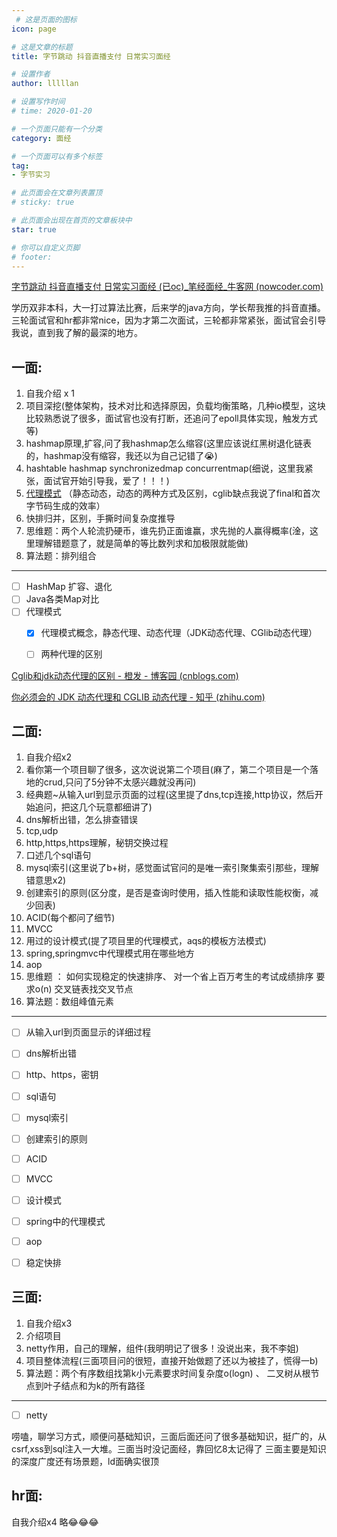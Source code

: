 ```yaml
---
 # 这是页面的图标
icon: page

# 这是文章的标题
title: 字节跳动 抖音直播支付 日常实习面经

# 设置作者
author: lllllan

# 设置写作时间
# time: 2020-01-20

# 一个页面只能有一个分类
category: 面经

# 一个页面可以有多个标签
tag:
- 字节实习

# 此页面会在文章列表置顶
# sticky: true

# 此页面会出现在首页的文章板块中
star: true

# 你可以自定义页脚
# footer: 
---
```




[字节跳动 抖音直播支付 日常实习面经 (已oc)_笔经面经_牛客网 (nowcoder.com)](https://www.nowcoder.com/discuss/816404?type=2&order=3&pos=1&page=2&source_id=discuss_tag_nctrack&channel=-1&ncTraceId=54dc7a9f0e894e9eba08bb844d43d679.4532.16487083812994999&gio_id=C04414E246388416475DED5620E560A6-1648708382329)



学历双非本科，大一打过算法比赛，后来学的java方向，学长帮我推的抖音直播。三轮面试官和hr都非常nice，因为才第二次面试，三轮都非常紧张，面试官会引导我说，直到我了解的最深的地方。 





## 一面: 

1. 自我介绍 x 1 
2. 项目深挖(整体架构，技术对比和选择原因，负载均衡策略，几种io模型，这块比较熟悉说了很多，面试官也没有打断，还追问了epoll具体实现，触发方式等) 
3. hashmap原理,扩容,问了我hashmap怎么缩容(这里应该说红黑树退化链表的，hashmap没有缩容，我还以为自己记错了😭) 
4. hashtable hashmap synchronizedmap concurrentmap(细说，这里我紧张，面试官开始引导我，爱了！！！) 
5. [代理模式](../../framework/design-pattern/agent/) （静态动态，动态的两种方式及区别，cglib缺点我说了final和首次字节码生成的效率） 
6. 快排归并，区别，手撕时间复杂度推导 
7. 思维题：两个人轮流扔硬币，谁先扔正面谁赢，求先抛的人赢得概率(淦，这里理解错题意了，就是简单的等比数列求和加极限就能做) 
8. 算法题：排列组合

----



- [ ] HashMap 扩容、退化
- [ ] Java各类Map对比
- [ ] 代理模式
    - [x]  代理模式概念，静态代理、动态代理（JDK动态代理、CGlib动态代理）
    - [ ]  两种代理的区别



[Cglib和jdk动态代理的区别 - 橙发 - 博客园 (cnblogs.com)](https://www.cnblogs.com/sandaman2019/p/12636727.html)

[你必须会的 JDK 动态代理和 CGLIB 动态代理 - 知乎 (zhihu.com)](https://zhuanlan.zhihu.com/p/126503023)



## 二面: 

1. 自我介绍x2 
2. 看你第一个项目聊了很多，这次说说第二个项目(麻了，第二个项目是一个落地的crud,只问了5分钟不太感兴趣就没再问) 
3. 经典题~从输入url到显示页面的过程(这里提了dns,tcp连接,http协议，然后开始追问，把这几个玩意都细讲了) 
4. dns解析出错，怎么排查错误 
5. tcp,udp 
6. http,https,https理解，秘钥交换过程 
7. 口述几个sql语句 
8. mysql索引(这里说了b+树，感觉面试官问的是唯一索引聚集索引那些，理解错意思x2) 
9. 创建索引的原则(区分度，是否是查询时使用，插入性能和读取性能权衡，减少回表) 
10. ACID(每个都问了细节) 
11. MVCC 
12. 用过的设计模式(提了项目里的代理模式，aqs的模板方法模式) 
13. spring,springmvc中代理模式用在哪些地方 
14. aop 
15. 思维题 ： 如何实现稳定的快速排序、 对一个省上百万考生的考试成绩排序 要求o(n)  交叉链表找交叉节点 
16. 算法题：数组峰值元素 

---



- [ ] 从输入url到页面显示的详细过程
- [ ] dns解析出错
- [ ] http、https，密钥
- [ ] sql语句
- [ ] mysql索引
- [ ] 创建索引的原则
- [ ] ACID
- [ ] MVCC
- [ ] 设计模式
- [ ] spring中的代理模式
- [ ] aop
- [ ] 稳定快排



## 三面: 

1. 自我介绍x3 
2. 介绍项目 
3. netty作用，自己的理解，组件(我明明记了很多！没说出来，我不李姐) 
4. 项目整体流程(三面项目问的很短，直接开始做题了还以为被挂了，慌得一b) 
5. 算法题：两个有序数组找第k小元素要求时间复杂度o(logn) 、 二叉树从根节点到叶子结点和为k的所有路径 

---



- [ ] netty



 唠嗑，聊学习方式，顺便问基础知识，三面后面还问了很多基础知识，挺广的，从csrf,xss到sql注入一大堆。三面当时没记面经，靠回忆8太记得了 
三面主要是知识的深度广度还有场景题，ld面确实很顶 

 

## hr面: 

自我介绍x4 
略😂😂😂
